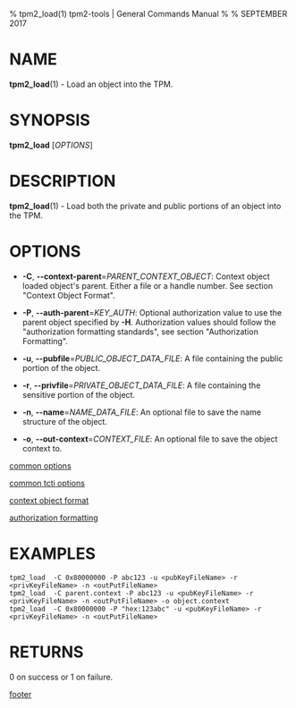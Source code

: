% tpm2_load(1) tpm2-tools | General Commands Manual
%
% SEPTEMBER 2017

# NAME

**tpm2_load**(1) - Load an object into the TPM.

# SYNOPSIS

**tpm2_load** [*OPTIONS*]

# DESCRIPTION

**tpm2_load**(1) - Load both the private and public portions of an object
into the TPM.

# OPTIONS

  * **-C**, **--context-parent**=_PARENT\_CONTEXT\_OBJECT_:
    Context object loaded object's parent. Either a file or a handle number.
    See section "Context Object Format".

  * **-P**, **--auth-parent**=_KEY\_AUTH_:
    Optional authorization value to use the parent object specified by **-H**.
    Authorization values should follow the "authorization formatting standards",
    see section "Authorization Formatting".

  * **-u**, **--pubfile**=_PUBLIC\_OBJECT\_DATA\_FILE_:
    A file containing the public portion of the object.

  * **-r**, **--privfile**=_PRIVATE\_OBJECT\_DATA\_FILE_:
    A file containing the sensitive portion of the object.

  * **-n**, **--name**=_NAME\_DATA\_FILE_:
    An optional file to save the name structure of the object.

  * **-o**, **--out-context**=_CONTEXT\_FILE_:
    An optional file to save the object context to.

[common options](common/options.md)

[common tcti options](common/tcti.md)

[context object format](commmon/ctxobj.md)

[authorization formatting](common/password.md)


# EXAMPLES

```
tpm2_load  -C 0x80000000 -P abc123 -u <pubKeyFileName> -r <privKeyFileName> -n <outPutFileName>
tpm2_load  -C parent.context -P abc123 -u <pubKeyFileName> -r <privKeyFileName> -n <outPutFileName> -o object.context
tpm2_load  -C 0x80000000 -P "hex:123abc" -u <pubKeyFileName> -r <privKeyFileName> -n <outPutFileName>

```

# RETURNS

0 on success or 1 on failure.

[footer](common/footer.md)
